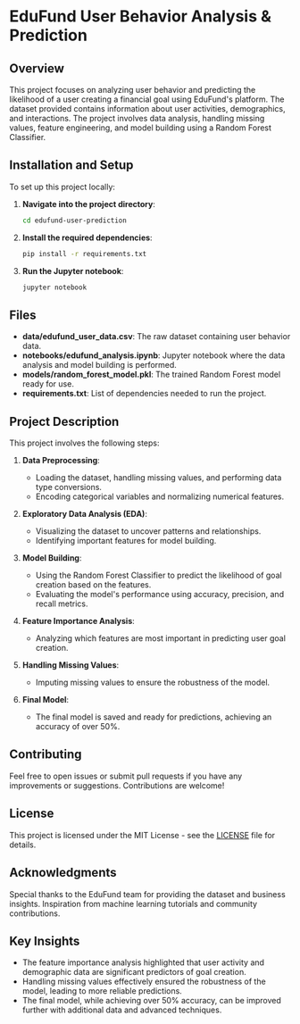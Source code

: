 # EduFund User Behavior Analysis & Prediction

## Overview
This project focuses on analyzing user behavior and predicting the likelihood of a user creating a financial goal using EduFund's platform. The dataset provided contains information about user activities, demographics, and interactions. The project involves data analysis, handling missing values, feature engineering, and model building using a Random Forest Classifier.

## Installation and Setup
To set up this project locally:

1. **Navigate into the project directory**:
    ```bash
    cd edufund-user-prediction
    ```

2. **Install the required dependencies**:
    ```bash
    pip install -r requirements.txt
    ```

3. **Run the Jupyter notebook**:
    ```bash
    jupyter notebook
    ```

## Files
- **data/edufund_user_data.csv**: The raw dataset containing user behavior data.
- **notebooks/edufund_analysis.ipynb**: Jupyter notebook where the data analysis and model building is performed.
- **models/random_forest_model.pkl**: The trained Random Forest model ready for use.
- **requirements.txt**: List of dependencies needed to run the project.

## Project Description
This project involves the following steps:

1. **Data Preprocessing**: 
   - Loading the dataset, handling missing values, and performing data type conversions.
   - Encoding categorical variables and normalizing numerical features.

2. **Exploratory Data Analysis (EDA)**:
   - Visualizing the dataset to uncover patterns and relationships.
   - Identifying important features for model building.

3. **Model Building**:
   - Using the Random Forest Classifier to predict the likelihood of goal creation based on the features.
   - Evaluating the model's performance using accuracy, precision, and recall metrics.

4. **Feature Importance Analysis**:
   - Analyzing which features are most important in predicting user goal creation.

5. **Handling Missing Values**:
   - Imputing missing values to ensure the robustness of the model.

6. **Final Model**:
   - The final model is saved and ready for predictions, achieving an accuracy of over 50%.

## Contributing
Feel free to open issues or submit pull requests if you have any improvements or suggestions. Contributions are welcome!

## License
This project is licensed under the MIT License - see the [LICENSE](LICENSE) file for details.

## Acknowledgments
Special thanks to the EduFund team for providing the dataset and business insights. Inspiration from machine learning tutorials and community contributions.

## Key Insights
- The feature importance analysis highlighted that user activity and demographic data are significant predictors of goal creation.
- Handling missing values effectively ensured the robustness of the model, leading to more reliable predictions.
- The final model, while achieving over 50% accuracy, can be improved further with additional data and advanced techniques.
